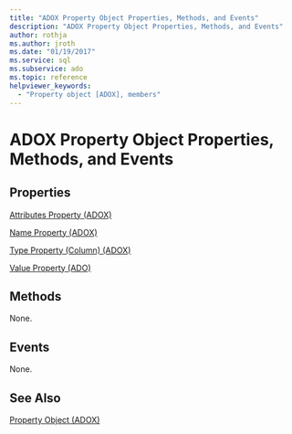 ```yaml
---
title: "ADOX Property Object Properties, Methods, and Events"
description: "ADOX Property Object Properties, Methods, and Events"
author: rothja
ms.author: jroth
ms.date: "01/19/2017"
ms.service: sql
ms.subservice: ado
ms.topic: reference
helpviewer_keywords:
  - "Property object [ADOX], members"
---
```

# ADOX Property Object Properties, Methods, and Events
## Properties  
 [Attributes Property (ADOX)](./attributes-property-adox.md)  
  
 [Name Property (ADOX)](./name-property-adox.md)  
  
 [Type Property (Column) (ADOX)](./type-property-column-adox.md)  
  
 [Value Property (ADO)](../ado-api/value-property-ado.md)  
  
## Methods  
 None.  
  
## Events  
 None.  
  
## See Also  
 [Property Object (ADOX)](./property-object-adox.md)